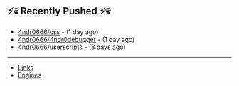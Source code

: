 ## ⚡💀 Recently Pushed ⚡💀


- [4ndr0666/css](https://github.com/4ndr0666/css) - (1 day ago)
- [4ndr0666/4ndr0debugger](https://github.com/4ndr0666/4ndr0debugger) - (1 day ago)
- [4ndr0666/userscripts](https://github.com/4ndr0666/userscripts) - (3 days ago)

---
- [Links](https://github.com/4ndr0666/Links/blob/main/README.md)        
- [Engines](https://github.com/hoothin/SearchJumper/discussions/73)    

